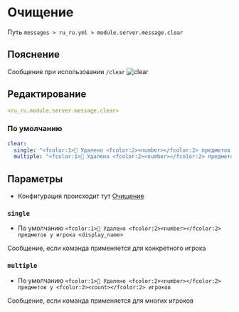 # Очищение
Путь `messages > ru_ru.yml > module.server.message.clear`

## Пояснение
Сообщение при использовании `/clear`
![clear](/clear.png)

## Редактирование
```yaml
<ru_ru.module.server.message.clear>
```

### По умолчанию
```yaml
clear:
  single: "<fcolor:1>🌊 Удалено <fcolor:2><number></fcolor:2> предметов у игрока <display_name>"
  multiple: "<fcolor:1>🌊 Удалено <fcolor:2><number></fcolor:2> предметов у <fcolor:2><count></fcolor:2> игроков"
```

## Параметры

- Конфигурация происходит тут [Очищение](/ru/config/module/server/message/clear/)

### `single`
- По умолчанию `<fcolor:1>🌊 Удалено <fcolor:2><number></fcolor:2> предметов у игрока <display_name>`

Сообщение, если команда применяется для конкретного игрока

### `multiple`
- По умолчанию `<fcolor:1>🌊 Удалено <fcolor:2><number></fcolor:2> предметов у <fcolor:2><count></fcolor:2> игроков`

Сообщение, если команда применяется для многих игроков
